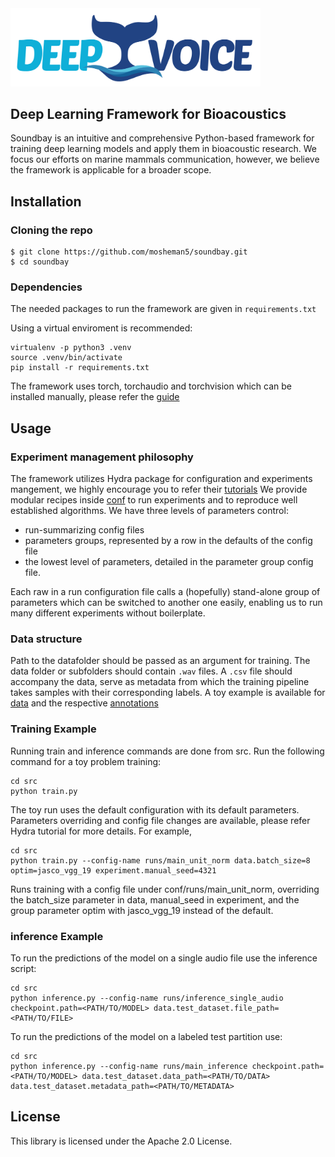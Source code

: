 <img src="figs/logo_deepvoice.png" width="400"/>

## Deep Learning Framework for Bioacoustics
Soundbay is an intuitive and comprehensive Python-based framework for training deep learning models and apply them in bioacoustic research. We focus our efforts on marine mammals communication, however, we believe the framework is applicable for a broader scope.

## Installation

### Cloning the repo

```
$ git clone https://github.com/mosheman5/soundbay.git
$ cd soundbay
```

### Dependencies
The needed packages to run the framework are given in ```requirements.txt```

Using a virtual enviroment is recommended:
```
virtualenv -p python3 .venv
source .venv/bin/activate
pip install -r requirements.txt
```
The framework uses torch, torchaudio and torchvision which can be installed manually, please refer the [guide](https://pytorch.org/get-started/locally/) 

## Usage

### Experiment management philosophy 
The framework utilizes Hydra package for configuration and experiments mangement, we highly encourage you to refer their [tutorials](https://hydra.cc/docs/tutorials/intro/)
We provide modular recipes inside [conf](src/conf/) to run experiments and to reproduce well established algorithms.
We have three levels of parameters control:
- run-summarizing config files
- parameters groups, represented by a row in the defaults of the config file
- the lowest level of parameters, detailed in the parameter group config file.

Each raw in a run configuration file calls a (hopefully) stand-alone group of parameters which can be switched to another one easily, enabling us to run many different experiments without boilerplate.


### Data structure
Path to the datafolder should be passed as an argument for training. The data folder or subfolders should contain `.wav` files. 
A `.csv` file should accompany the data, serve as metadata from which the training pipeline takes samples with their corresponding labels.
A toy example is available for [data](tests/data) and the respective [annotations](tests/annotations/samples_annotations.csv)

### Training Example

Running train and inference commands are done from src.
Run the following command for a toy problem training:
```
cd src
python train.py
```
The toy run uses the default configuration with its default parameters. 
Parameters overriding and config file changes are available, please refer Hydra tutorial for more details.
For example,
```
cd src
python train.py --config-name runs/main_unit_norm data.batch_size=8 optim=jasco_vgg_19 experiment.manual_seed=4321
```
Runs training with a config file under conf/runs/main_unit_norm, overriding the batch_size parameter in data, manual_seed in experiment, and the group parameter optim with jasco_vgg_19 instead of the default. 

### inference Example
To run the predictions of the model on a single audio file use the inference script:
```
cd src
python inference.py --config-name runs/inference_single_audio checkpoint.path=<PATH/TO/MODEL> data.test_dataset.file_path=<PATH/TO/FILE>
```
To run the predictions of the model on a labeled test partition use:
```
cd src
python inference.py --config-name runs/main_inference checkpoint.path=<PATH/TO/MODEL> data.test_dataset.data_path=<PATH/TO/DATA> data.test_dataset.metadata_path=<PATH/TO/METADATA> 
```

## License

This library is licensed under the Apache 2.0 License.
